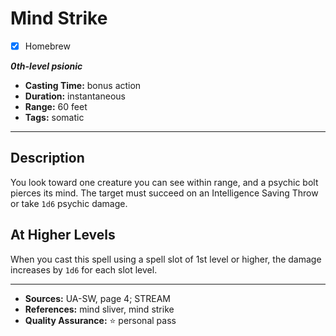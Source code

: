 # Mind Strike
- [x] Homebrew

***0th-level psionic***
- **Casting Time:** bonus action
- **Duration:** instantaneous
- **Range:** 60 feet
- **Tags:** somatic

---

## Description
You look toward one creature you can see within range, and a psychic bolt pierces its mind.
The target must succeed on an Intelligence Saving Throw or take `1d6` psychic damage.

## At Higher Levels
When you cast this spell using a spell slot of 1st level or higher, the damage increases by `1d6` for each slot level.

---

- **Sources:** UA-SW, page 4; STREAM
- **References:** mind sliver, mind strike
- **Quality Assurance:** :star: personal pass
